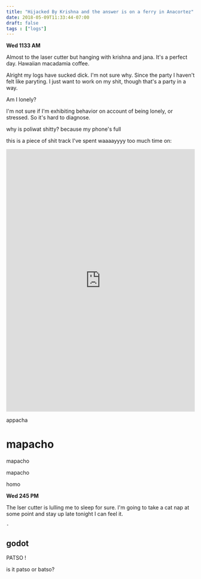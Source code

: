 ```yaml
---
title: "Hijacked By Krishna and the answer is on a ferry in Anacortez"
date: 2018-05-09T11:33:44-07:00
draft: false
tags : ["logs"]
---
```

**Wed 1133 AM**


Almost to the laser cutter but hanging with krishna and jana. It's a perfect day.
Hawaiian macadamia coffee.

Alright my logs have sucked dick. I'm not sure why. Since the party I haven't felt like paryting. I just want to work on my shit, though that's a party in a way.  

Am I lonely?

I'm not sure if I'm exhibiting behavior on account of being lonely, or stressed. So it's hard to diagnose.


why is poliwat shitty? because my phone's full


this is a piece of shit track I've spent waaaayyyy too much time on:

<iframe width="100%" height="700" scrolling="no" frameborder="no" allow="autoplay" src="https://w.soundcloud.com/player/?url=https%3A//api.soundcloud.com/tracks/446845458%3Fsecret_token%3Ds-euFAV&color=%23ff5500&auto_play=false&hide_related=false&show_comments=true&show_user=true&show_reposts=false&show_teaser=true&visual=true"></iframe>

appacha


# mapacho


mapacho

mapacho

homo



**Wed 245 PM**

The lser cutter is lulling me to sleep for sure. I'm going to take a cat nap at some point and stay up late tonight I can feel it.


    -
godot
 -


PATSO !


is it patso or batso?
